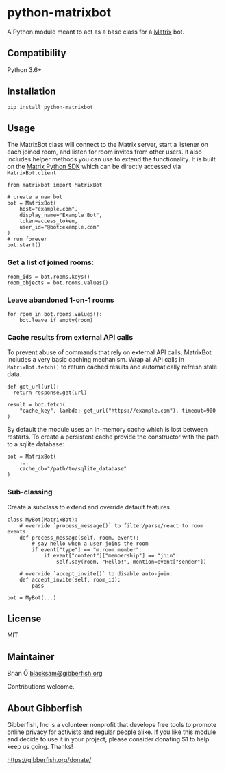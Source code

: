 # python-matrixbot

A Python module meant to act as a base class for a [Matrix](https://matrix.org) bot.

## Compatibility

Python 3.6+

## Installation

    pip install python-matrixbot

## Usage

The MatrixBot class will connect to the Matrix server, start a listener on each joined
room, and listen for room invites from other users. It also includes helper methods you
can use to extend the functionality. It is built on the
[Matrix Python SDK](https://matrix-org.github.io/matrix-python-sdk/) which can be
directly accessed via `MatrixBot.client`

    from matrixbot import MatrixBot

    # create a new bot
    bot = MatrixBot(
        host="example.com",
        display_name="Example Bot",
        token=access_token,
        user_id="@bot:example.com"
    )
    # run forever
    bot.start()

### Get a list of joined rooms:

    room_ids = bot.rooms.keys()
    room_objects = bot.rooms.values()

### Leave abandoned 1-on-1 rooms

    for room in bot.rooms.values():
        bot.leave_if_empty(room)

### Cache results from external API calls

To prevent abuse of commands that rely on external API calls, MatrixBot includes a
very basic caching mechanism. Wrap all API calls in `MatrixBot.fetch()` to return
cached results and automatically refresh stale data.

    def get_url(url):
      return response.get(url)

    result = bot.fetch(
        "cache_key", lambda: get_url("https://example.com"), timeout=900
    )

By default the module uses an in-memory cache which is lost between restarts. To create
a persistent cache provide the constructor with the path to a sqlite database:

    bot = MatrixBot(
        ...
        cache_db="/path/to/sqlite_database"
    )

### Sub-classing
Create a subclass to extend and override default features

    class MyBot(MatrixBot):
        # override `process_message()` to filter/parse/react to room events:
        def process_message(self, room, event):
            # say hello when a user joins the room
            if event["type"] == "m.room.member":
                if event["content"]["membership"] == "join":
                    self.say(room, "Hello!", mention=event["sender"])

        # override `accept_invite()` to disable auto-join:
        def accept_invite(self, room_id):
            pass

    bot = MyBot(...)

## License

MIT

## Maintainer

Brian Ó <blacksam@gibberfish.org>

Contributions welcome.

## About Gibberfish

Gibberfish, Inc is a volunteer nonprofit that develops free tools to promote online
privacy for activists and regular people alike. If you like this module and decide to
use it in your project, please consider donating $1 to help keep us going. Thanks!

https://gibberfish.org/donate/
